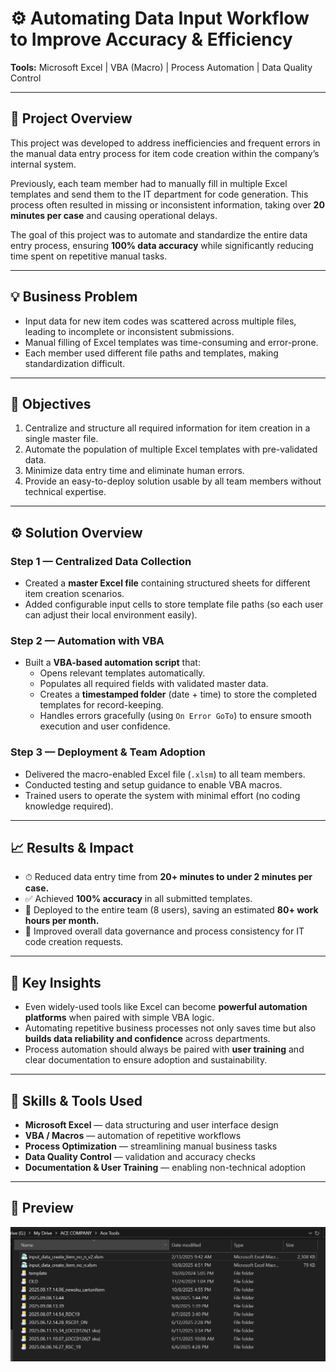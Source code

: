 # ⚙️ Automating Data Input Workflow to Improve Accuracy & Efficiency  
**Tools:** Microsoft Excel | VBA (Macro) | Process Automation | Data Quality Control  

---

## 🧩 Project Overview  
This project was developed to address inefficiencies and frequent errors in the manual data entry process for item code creation within the company’s internal system.  

Previously, each team member had to manually fill in multiple Excel templates and send them to the IT department for code generation. This process often resulted in missing or inconsistent information, taking over **20 minutes per case** and causing operational delays.  

The goal of this project was to automate and standardize the entire data entry process, ensuring **100% data accuracy** while significantly reducing time spent on repetitive manual tasks.

---

## 💡 Business Problem  
- Input data for new item codes was scattered across multiple files, leading to incomplete or inconsistent submissions.  
- Manual filling of Excel templates was time-consuming and error-prone.  
- Each member used different file paths and templates, making standardization difficult.  

---

## 🎯 Objectives  
1. Centralize and structure all required information for item creation in a single master file.  
2. Automate the population of multiple Excel templates with pre-validated data.  
3. Minimize data entry time and eliminate human errors.  
4. Provide an easy-to-deploy solution usable by all team members without technical expertise.  

---

## ⚙️ Solution Overview  

### Step 1 — Centralized Data Collection  
- Created a **master Excel file** containing structured sheets for different item creation scenarios.  
- Added configurable input cells to store template file paths (so each user can adjust their local environment easily).  

### Step 2 — Automation with VBA  
- Built a **VBA-based automation script** that:  
  - Opens relevant templates automatically.  
  - Populates all required fields with validated master data.  
  - Creates a **timestamped folder** (date + time) to store the completed templates for record-keeping.  
  - Handles errors gracefully (using `On Error GoTo`) to ensure smooth execution and user confidence.  

### Step 3 — Deployment & Team Adoption  
- Delivered the macro-enabled Excel file (`.xlsm`) to all team members.  
- Conducted testing and setup guidance to enable VBA macros.  
- Trained users to operate the system with minimal effort (no coding knowledge required).  

---

## 📈 Results & Impact  
- ⏱ Reduced data entry time from **20+ minutes to under 2 minutes per case.**  
- ✅ Achieved **100% accuracy** in all submitted templates.  
- 👥 Deployed to the entire team (8 users), saving an estimated **80+ work hours per month.**  
- 🧠 Improved overall data governance and process consistency for IT code creation requests.  

---

## 🧠 Key Insights  
- Even widely-used tools like Excel can become **powerful automation platforms** when paired with simple VBA logic.  
- Automating repetitive business processes not only saves time but also **builds data reliability and confidence** across departments.  
- Process automation should always be paired with **user training** and clear documentation to ensure adoption and sustainability.  

---

## 🧰 Skills & Tools Used  
- **Microsoft Excel** — data structuring and user interface design  
- **VBA / Macros** — automation of repetitive workflows  
- **Process Optimization** — streamlining manual business tasks  
- **Data Quality Control** — validation and accuracy checks  
- **Documentation & User Training** — enabling non-technical adoption  

---

## 📸 Preview  
<p align="center">
  <img src="./Folder%20List.PNG" alt="Folder Structure Preview" width="650">
</p>

